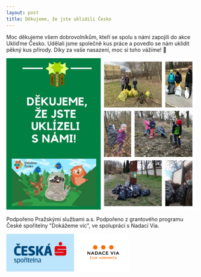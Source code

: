 ```yaml
---
layout: post
title: Děkujeme, že jste uklidili Česko
---
```


Moc děkujeme všem dobrovolníkům, kteří se spolu s námi zapojili do akce Ukliďme Česko. 
Udělali jsme společně kus práce a povedlo se nám uklidit pěkný kus přírody. Díky za vaše nasazení, moc si toho vážíme! 💚

![Ukliďme Česko](/assets/article_images/dekujeme_uklizeli.jpg)

Podpořeno Pražskými službami a.s.
Podpořeno z grantového programu České spořitelny "Dokážeme víc", ve spolupráci s Nadací Via.


<div class="logos">
<img src="/assets/podporuji/logo-csas.png" height="100" />
<img src="/assets/podporuji/Logo_Ziva-komunita.jpg" height="100" />
</div>
